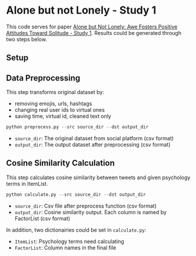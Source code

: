 # Alone but not Lonely - Study 1
This code serves for paper [Alone but Not Lonely: Awe Fosters Positive Attitudes Toward Solitude - Study 1](https://www.researchgate.net/publication/374008401_Alone_but_Not_Lonely_Awe_Fosters_Positive_Attitudes_Toward_Solitude). Results could be generated through two steps below.
## Setup
## Data Preprocessing
This step transforms original dataset by:
* removing emojis, urls, hashtags
* changing real user ids to virtual ones
* saving time, virtual id, cleaned text only
```python
python preprocess.py --src source_dir --dst output_dir
```
* `source_dir`: The original dataset from social platform (csv format)
* `output_dir`: The output dataset after preprocessing (csv format)
## Cosine Similarity Calculation
This step calculates cosine similarity between tweets and given psychology terms in ItemList.
```python
python calculate.py --src source_dir --dst output_dir
```
* `source_dir`: Csv file after preprocess function (csv format)
* `output_dir`: Cosine similarity output. Each column is named by FactorList (csv format)

In addition, two dictionairies could be set in `calculate.py`:
* `ItemList`: Psychology terms need calculating
* `FactorList`: Column names in the final file
